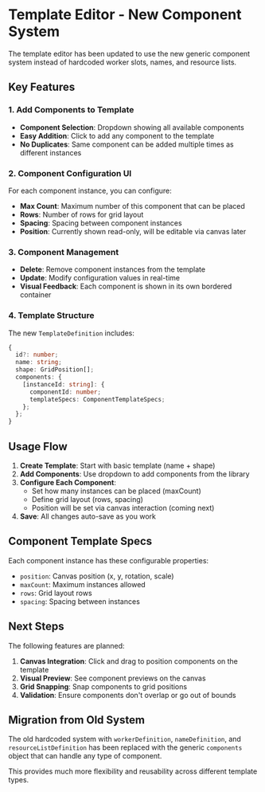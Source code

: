 # Template Editor - New Component System

The template editor has been updated to use the new generic component system instead of hardcoded worker slots, names, and resource lists.

## Key Features

### 1. Add Components to Template

- **Component Selection**: Dropdown showing all available components
- **Easy Addition**: Click to add any component to the template
- **No Duplicates**: Same component can be added multiple times as different instances

### 2. Component Configuration UI

For each component instance, you can configure:

- **Max Count**: Maximum number of this component that can be placed
- **Rows**: Number of rows for grid layout
- **Spacing**: Spacing between component instances
- **Position**: Currently shown read-only, will be editable via canvas later

### 3. Component Management

- **Delete**: Remove component instances from the template
- **Update**: Modify configuration values in real-time
- **Visual Feedback**: Each component is shown in its own bordered container

### 4. Template Structure

The new `TemplateDefinition` includes:

```typescript
{
  id?: number;
  name: string;
  shape: GridPosition[];
  components: {
    [instanceId: string]: {
      componentId: number;
      templateSpecs: ComponentTemplateSpecs;
    };
  };
}
```

## Usage Flow

1. **Create Template**: Start with basic template (name + shape)
2. **Add Components**: Use dropdown to add components from the library
3. **Configure Each Component**:
   - Set how many instances can be placed (maxCount)
   - Define grid layout (rows, spacing)
   - Position will be set via canvas interaction (coming next)
4. **Save**: All changes auto-save as you work

## Component Template Specs

Each component instance has these configurable properties:

- `position`: Canvas position (x, y, rotation, scale)
- `maxCount`: Maximum instances allowed
- `rows`: Grid layout rows
- `spacing`: Spacing between instances

## Next Steps

The following features are planned:

1. **Canvas Integration**: Click and drag to position components on the template
2. **Visual Preview**: See component previews on the canvas
3. **Grid Snapping**: Snap components to grid positions
4. **Validation**: Ensure components don't overlap or go out of bounds

## Migration from Old System

The old hardcoded system with `workerDefinition`, `nameDefinition`, and `resourceListDefinition` has been replaced with the generic `components` object that can handle any type of component.

This provides much more flexibility and reusability across different template types.
